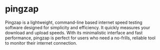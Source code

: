 # pingzap
Pingzap is a lightweight, command-line based internet speed testing software designed for simplicity and efficiency. It quickly measures your download and upload speeds. With its minimalistic interface and fast performance, pingzap is perfect for users who need a no-frills, reliable tool to monitor their internet connection.

